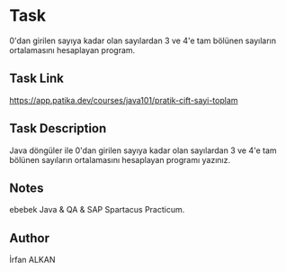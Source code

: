 # Task
0'dan girilen sayıya kadar olan sayılardan 3 ve 4'e tam bölünen sayıların ortalamasını hesaplayan program.

## Task Link
https://app.patika.dev/courses/java101/pratik-cift-sayi-toplam

## Task Description
Java döngüler ile 0'dan girilen sayıya kadar olan sayılardan 3 ve 4'e tam bölünen sayıların ortalamasını hesaplayan programı yazınız.

## Notes
ebebek Java & QA & SAP Spartacus Practicum.

## Author
İrfan ALKAN
